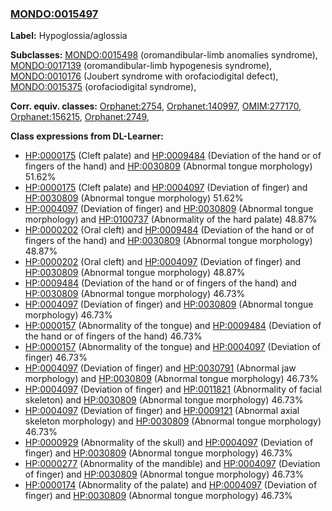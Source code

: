 
### [MONDO:0015497](http://purl.obolibrary.org/obo/MONDO_0015497)
**Label:** Hypoglossia/aglossia

**Subclasses:** [MONDO:0015498](http://purl.obolibrary.org/obo/MONDO_0015498) (oromandibular-limb anomalies syndrome), [MONDO:0017139](http://purl.obolibrary.org/obo/MONDO_0017139) (oromandibular-limb hypogenesis syndrome), [MONDO:0010176](http://purl.obolibrary.org/obo/MONDO_0010176) (Joubert syndrome with orofaciodigital defect), [MONDO:0015375](http://purl.obolibrary.org/obo/MONDO_0015375) (orofaciodigital syndrome), 

**Corr. equiv. classes:** [Orphanet:2754](http://www.orpha.net/ORDO/Orphanet_2754), [Orphanet:140997](http://www.orpha.net/ORDO/Orphanet_140997), [OMIM:277170](http://purl.obolibrary.org/obo/OMIM_277170), [Orphanet:156215](http://www.orpha.net/ORDO/Orphanet_156215), [Orphanet:2749](http://www.orpha.net/ORDO/Orphanet_2749), 

**Class expressions from DL-Learner:**

- [HP:0000175](http://purl.obolibrary.org/obo/HP_0000175) (Cleft palate) and [HP:0009484](http://purl.obolibrary.org/obo/HP_0009484) (Deviation of the hand or of fingers of the hand) and [HP:0030809](http://purl.obolibrary.org/obo/HP_0030809) (Abnormal tongue morphology) 51.62%
- [HP:0000175](http://purl.obolibrary.org/obo/HP_0000175) (Cleft palate) and [HP:0004097](http://purl.obolibrary.org/obo/HP_0004097) (Deviation of finger) and [HP:0030809](http://purl.obolibrary.org/obo/HP_0030809) (Abnormal tongue morphology) 51.62%
- [HP:0004097](http://purl.obolibrary.org/obo/HP_0004097) (Deviation of finger) and [HP:0030809](http://purl.obolibrary.org/obo/HP_0030809) (Abnormal tongue morphology) and [HP:0100737](http://purl.obolibrary.org/obo/HP_0100737) (Abnormality of the hard palate) 48.87%
- [HP:0000202](http://purl.obolibrary.org/obo/HP_0000202) (Oral cleft) and [HP:0009484](http://purl.obolibrary.org/obo/HP_0009484) (Deviation of the hand or of fingers of the hand) and [HP:0030809](http://purl.obolibrary.org/obo/HP_0030809) (Abnormal tongue morphology) 48.87%
- [HP:0000202](http://purl.obolibrary.org/obo/HP_0000202) (Oral cleft) and [HP:0004097](http://purl.obolibrary.org/obo/HP_0004097) (Deviation of finger) and [HP:0030809](http://purl.obolibrary.org/obo/HP_0030809) (Abnormal tongue morphology) 48.87%
- [HP:0009484](http://purl.obolibrary.org/obo/HP_0009484) (Deviation of the hand or of fingers of the hand) and [HP:0030809](http://purl.obolibrary.org/obo/HP_0030809) (Abnormal tongue morphology) 46.73%
- [HP:0004097](http://purl.obolibrary.org/obo/HP_0004097) (Deviation of finger) and [HP:0030809](http://purl.obolibrary.org/obo/HP_0030809) (Abnormal tongue morphology) 46.73%
- [HP:0000157](http://purl.obolibrary.org/obo/HP_0000157) (Abnormality of the tongue) and [HP:0009484](http://purl.obolibrary.org/obo/HP_0009484) (Deviation of the hand or of fingers of the hand) 46.73%
- [HP:0000157](http://purl.obolibrary.org/obo/HP_0000157) (Abnormality of the tongue) and [HP:0004097](http://purl.obolibrary.org/obo/HP_0004097) (Deviation of finger) 46.73%
- [HP:0004097](http://purl.obolibrary.org/obo/HP_0004097) (Deviation of finger) and [HP:0030791](http://purl.obolibrary.org/obo/HP_0030791) (Abnormal jaw morphology) and [HP:0030809](http://purl.obolibrary.org/obo/HP_0030809) (Abnormal tongue morphology) 46.73%
- [HP:0004097](http://purl.obolibrary.org/obo/HP_0004097) (Deviation of finger) and [HP:0011821](http://purl.obolibrary.org/obo/HP_0011821) (Abnormality of facial skeleton) and [HP:0030809](http://purl.obolibrary.org/obo/HP_0030809) (Abnormal tongue morphology) 46.73%
- [HP:0004097](http://purl.obolibrary.org/obo/HP_0004097) (Deviation of finger) and [HP:0009121](http://purl.obolibrary.org/obo/HP_0009121) (Abnormal axial skeleton morphology) and [HP:0030809](http://purl.obolibrary.org/obo/HP_0030809) (Abnormal tongue morphology) 46.73%
- [HP:0000929](http://purl.obolibrary.org/obo/HP_0000929) (Abnormality of the skull) and [HP:0004097](http://purl.obolibrary.org/obo/HP_0004097) (Deviation of finger) and [HP:0030809](http://purl.obolibrary.org/obo/HP_0030809) (Abnormal tongue morphology) 46.73%
- [HP:0000277](http://purl.obolibrary.org/obo/HP_0000277) (Abnormality of the mandible) and [HP:0004097](http://purl.obolibrary.org/obo/HP_0004097) (Deviation of finger) and [HP:0030809](http://purl.obolibrary.org/obo/HP_0030809) (Abnormal tongue morphology) 46.73%
- [HP:0000174](http://purl.obolibrary.org/obo/HP_0000174) (Abnormality of the palate) and [HP:0004097](http://purl.obolibrary.org/obo/HP_0004097) (Deviation of finger) and [HP:0030809](http://purl.obolibrary.org/obo/HP_0030809) (Abnormal tongue morphology) 46.73%


